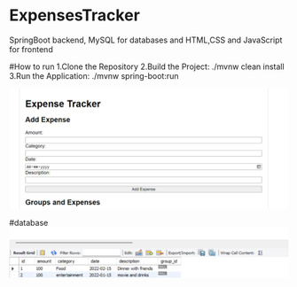 # ExpensesTracker
SpringBoot backend, MySQL for databases and HTML,CSS and JavaScript for frontend


#How to run
1.Clone the Repository
2.Build the Project: ./mvnw clean install
3.Run the Application: ./mvnw spring-boot:run


![Screenshot](123.png)

#database
![Screenshot](1234.png)

